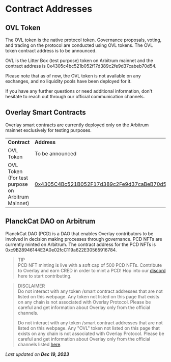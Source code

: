 # Contract Addresses


## OVL Token

The OVL token is the native protocol token. Governance proposals, voting, and trading on the protocol are conducted using OVL tokens. The OVL token contract address is to be announced.

OVL is the Litter Box (test purpose) token on Arbitrum mainnet and the contract address is 0x4305c4bc521b052f17d389c2fe9d37cabeb70d54.

Please note that as of now, the OVL token is not available on any exchanges, and no liquidity pools have been deployed for it.

If you have any further questions or need additional information, don't hesitate to reach out through our official communication channels.
 


## Overlay Smart Contracts

Overlay smart contracts are currently deployed only on the Arbitrum mainnet exclusively for testing purposes. 


<table>
  <tr>
   <td><strong>Contract</strong>
   </td>
   <td><strong>Address</strong>
   </td>
  </tr>
  <tr>
   <td>OVL Token
   </td>
   <td>To be announced
   </td>
  </tr>
  <tr>
   <td>OVL Token (For test purpose on Arbitrum Mainnet)
   </td>
   <td><a href="https://arbiscan.io/address/0x4305C4Bc521B052F17d389c2Fe9d37caBeB70d54">0x4305C4Bc521B052F17d389c2Fe9d37caBeB70d54</a>
   </td>
  </tr>
</table>



## PlanckCat DAO on Arbitrum

PlanckCat DAO (PCD) is a DAO that enables Overlay contributors to be involved in decision making processes through governance. PCD NFTs are currently minted on Arbitrum. The contract address for the PCD NFTs is 0xc9B28946144E3A0e02fcC119a622E30565916784.



> TIP     
> PCD NFT minting is live with a soft cap of 500 PCD NFTs. Contribute to Overlay and earn CRED in order to mint a PCD! Hop into our [discord](https://redrct.overlay.market/discord) here to start contributing.



> DISCLAIMER    
> Do not interact with any token /smart contract addresses that are not listed on this webpage. Any token not listed on this page that exists on any chain is not associated with Overlay Protocol. Please be careful and get information about Overlay only from the official channels.     
> 
> Do not interact with any token /smart contract addresses that are not listed on this webpage. Any "OVL" token not listed on this page that exists on any chain is not associated with Overlay Protocol. Please be careful and get information about Overlay only from the official channels listed [here](/Getting%20Started/Communication%20channels).


<p style={{textAlign: 'right'}}>
<em>Last updated on <strong>Dec 19, 2023</strong></em></p>


 

